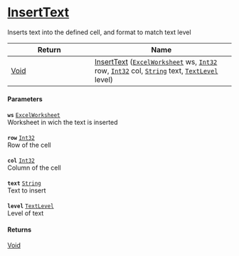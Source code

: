 # [InsertText](./ExcelHelper--InsertText.md)

Inserts text into the defined cell, and format to match text level

| Return<div><a href="#"><img width=375></a></div> | Name<div><a href="#"><img width=525></a></div> | 
| --- | --- | 
| [Void](https://docs.microsoft.com/en-us/dotnet/api/System.Void) | [InsertText](./ExcelHelper--InsertText.md) ([`ExcelWorksheet`](./ExcelHelper--InsertText.md) ws, [`Int32`](https://docs.microsoft.com/en-us/dotnet/api/System.Int32) row, [`Int32`](https://docs.microsoft.com/en-us/dotnet/api/System.Int32) col, [`String`](https://docs.microsoft.com/en-us/dotnet/api/System.String) text, [`TextLevel`](./../Excel/TextLevel.md) level) | 


#### Parameters
**`ws`**  [`ExcelWorksheet`](./ExcelHelper--InsertText.md)<br>Worksheet in wich the text is inserted<br><br>**`row`**  [`Int32`](https://docs.microsoft.com/en-us/dotnet/api/System.Int32)<br>Row of the cell<br><br>**`col`**  [`Int32`](https://docs.microsoft.com/en-us/dotnet/api/System.Int32)<br>Column of the cell<br><br>**`text`**  [`String`](https://docs.microsoft.com/en-us/dotnet/api/System.String)<br>Text to insert<br><br>**`level`**  [`TextLevel`](./../Excel/TextLevel.md)<br>Level of text
#### Returns
[Void](https://docs.microsoft.com/en-us/dotnet/api/System.Void)<br>
